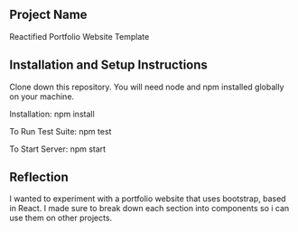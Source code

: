 ## Project Name
Reactified Portfolio Website Template

## Installation and Setup Instructions
Clone down this repository. You will need node and npm installed globally on your machine.

Installation: npm install

To Run Test Suite: npm test

To Start Server: npm start

## Reflection
I wanted to experiment with a portfolio website that uses bootstrap, based in React.
I made sure to break down each section into components so i can use them on other projects.
